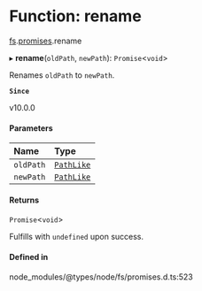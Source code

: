# Function: rename

[fs](../modules/fs.md).[promises](../modules/fs.promises.md).rename

▸ **rename**(`oldPath`, `newPath`): `Promise`<`void`\>

Renames `oldPath` to `newPath`.

**`Since`**

v10.0.0

#### Parameters

| Name | Type |
| :------ | :------ |
| `oldPath` | [`PathLike`](../types/fs.PathLike.md) |
| `newPath` | [`PathLike`](../types/fs.PathLike.md) |

#### Returns

`Promise`<`void`\>

Fulfills with `undefined` upon success.

#### Defined in

node_modules/@types/node/fs/promises.d.ts:523
